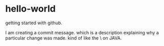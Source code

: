 hello-world
===========

getting started with github.

I am creating a commit message. which is a description explaining why a particular change was made. kind of like the \\ on JAVA. 

